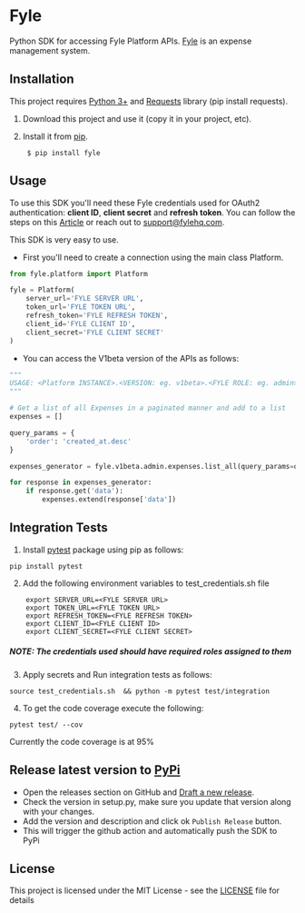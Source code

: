 # Fyle

Python SDK for accessing Fyle Platform APIs. [Fyle](https://www.fylehq.com/) is an expense management system.

## Installation

This project requires [Python 3+](https://www.python.org/downloads/) and [Requests](https://pypi.org/project/requests/) library (pip install requests).

1. Download this project and use it (copy it in your project, etc).
2. Install it from [pip](https://pypi.org).
        
        $ pip install fyle

## Usage

To use this SDK you'll need these Fyle credentials used for OAuth2 authentication: **client ID**, **client secret** and **refresh token**. You can follow the steps on this [Article](https://help.fylehq.com/en/articles/3045578-integrating-with-fyle) or reach out to support@fylehq.com.

This SDK is very easy to use.
* First you'll need to create a connection using the main class Platform.
```python
from fyle.platform import Platform

fyle = Platform(
    server_url='FYLE SERVER URL',
    token_url='FYLE TOKEN URL',
    refresh_token='FYLE REFRESH TOKEN',
    client_id='FYLE CLIENT ID',
    client_secret='FYLE CLIENT SECRET'
)
```

*  You can access the V1beta version of the APIs as follows:
```python
"""
USAGE: <Platform INSTANCE>.<VERSION: eg. v1beta>.<FYLE ROLE: eg. admin>.<API_NAME: eg. expenses>.<API_METHOD: eg. get>(<PARAMETERS>)
"""

# Get a list of all Expenses in a paginated manner and add to a list
expenses = []

query_params = {
    'order': 'created_at.desc'
}

expenses_generator = fyle.v1beta.admin.expenses.list_all(query_params=query_params)

for response in expenses_generator:
    if response.get('data'):
        expenses.extend(response['data'])

```

## Integration Tests

1. Install [pytest](https://pypi.org/project/pytest/) package using pip as follows:

```
pip install pytest
```

2. Add the following environment variables to test_credentials.sh file

```
    export SERVER_URL=<FYLE SERVER URL>
    export TOKEN_URL=<FYLE TOKEN URL>
    export REFRESH_TOKEN=<FYLE REFRESH TOKEN>
    export CLIENT_ID=<FYLE CLIENT ID>
    export CLIENT_SECRET=<FYLE CLIENT SECRET>
```
##### NOTE: The credentials used should have required roles assigned to them

3. Apply secrets and Run integration tests as follows:

```
source test_credentials.sh  && python -m pytest test/integration
```
4. To get the code coverage execute the following:

```
pytest test/ --cov
```
Currently the code coverage is at 95%

## Release latest version to [PyPi](https://pypi.org/project/fyle/)

* Open the releases section on GitHub and [Draft a new release](https://github.com/fylein/fyle-platform-sdk-py/releases/new).
* Check the version in setup.py, make sure you update that version along with your changes.
* Add the version and description and click ok `Publish Release` button.
* This will trigger the github action and automatically push the SDK to PyPi

## License

This project is licensed under the MIT License - see the [LICENSE](LICENSE) file for details
